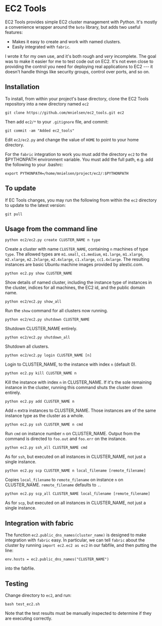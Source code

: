 EC2 Tools
=========

EC2 Tools provides simple EC2 cluster management with Python. It's
mostly a convenience wrapper around the `boto` library, but adds two
useful features:

+ Makes it easy to create and work with named clusters.
+ Easily integrated with `fabric`.

I wrote it for my own use, and it's both rough and _very_ incomplete.
The goal was to make it easier for me to test code out on EC2.  It's
not even close to providing the control you need for deploying real
applications to EC2 --- it doesn't handle things like security groups,
control over ports, and so on.

Installation
------------

To install, from within your project's base directory, clone the EC2
Tools repository into a new directory named `ec2`

    git clone https://github.com/mnielsen/ec2_tools.git ec2
 
Then add `ec2/*` to your `.gitignore` file, and commit:
 
    git commit -am "Added ec2_tools"

Edit `ec2/ec2.py` and change the value of `HOME` to point to your home
directory.

For the `fabric` integration to work you must add the directory `ec2`
to the $PYTHONPATH environment variable.  You must add the full path,
e.g. add the following to your .bashrc:

    export PYTHONPATH=/home/mnielsen/project/ec2/:$PYTHONPATH

To update
---------

If EC Tools changes, you may run the following from within the `ec2`
directory to update to the latest version:

    git pull

Usage from the command line
---------------------------

    python ec2/ec2.py create CLUSTER_NAME n type 

Create a cluster with name `CLUSTER_NAME`, containing `n` machines of
type `type`.  The allowed types are `m1.small`, `c1.medium`,
`m1.large`, `m1.xlarge`, `m2.xlarge`, `m2.2xlarge`, `m2.4xlarge`,
`c1.xlarge`, `cc1.4xlarge`.  The resulting instances are basic Ubuntu
machine images provided by alestic.com.

    python ec2.py show CLUSTER_NAME

Show details of named cluster, including the instance type of
instances in the cluster, indices for all machines, the EC2 id, and
the public domain name.

    python ec2/ec2.py show_all

Run the `show` command for all clusters now running.

    python ec2/ec2.py shutdown CLUSTER_NAME

Shutdown CLUSTER_NAME entirely.

    python ec2/ec2.py shutdown_all

Shutdown all clusters.

    python ec2/ec2.py login CLUSTER_NAME [n]

Login to CLUSTER_NAME, to the instance with index `n` (default 0).

    python ec2.py kill CLUSTER_NAME n

Kill the instance with index `n` in CLUSTER_NAME.  If it's the sole
remaining instance in the cluster, running this command shuts the
cluster down entirely.

    python ec2.py add CLUSTER_NAME n

Add `n` extra instances to CLUSTER_NAME.  Those instances are of the
same instance type as the cluster as a whole.

    python ec2.py ssh CLUSTER_NAME n cmd

Run `cmd` on instance number `n` on CLUSTER_NAME.  Output from the
command is directed to `foo.out` and `foo.err` on the instance.

    python ec2.py ssh_all CLUSTER_NAME cmd

As for `ssh`, but executed on all instances in CLUSTER_NAME, not just
a single instance.

    python ec2.py scp CLUSTER_NAME n local_filename [remote_filename]

Copies `local_filename` to `remote_filename` on instance `n` on
CLUSTER_NAME.  `remote_filename` defaults to `.`.

    python ec2.py scp_all CLUSTER_NAME local_filename [remote_filename]

As for `scp`, but executed on all instances in CLUSTER_NAME, not just
a single instance.

Integration with fabric
-----------------------

The function `ec2.public_dns_names(cluster_name)` is designed to make
integration with `fabric` easy.  In particular, we can tell `fabric`
about the cluster by running `import ec2.ec2 as ec2` in our fabfile,
and then putting the line:

    env.hosts = ec2.public_dns_names("CLUSTER_NAME")

into the fabfile.

Testing
-------

Change directory to `ec2`, and run:

    bash test_ec2.sh

Note that the test results must be manually inspected to determine if
they are executing correctly.
